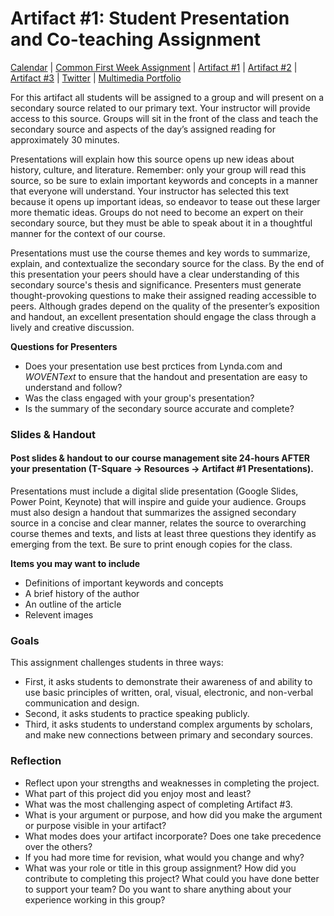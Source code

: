 <link rel="shortcut icon" href="https://kholterhoff.github.io/F17_ENG_1102/favicon.ico" type="image/x-icon">
<link rel="icon" href="https://kholterhoff.github.io/F17_ENG_1102/favicon.ico" type="image/x-icon">

<h1>Artifact #1: Student Presentation and Co-teaching Assignment</h1>

<a href="https://kholterhoff.github.io/F17_ENG_1102/Victorians_In_Cyberspace">Calendar</a>  |  <a href="https://kholterhoff.github.io/F17_ENG_1102/Common_First_Week_Assignment">Common First Week Assignment</a> | <a href="https://kholterhoff.github.io/F17_ENG_1102/Artifact_1">Artifact #1</a> |  <a href="https://kholterhoff.github.io/F17_ENG_1102/Artifact_2">Artifact #2</a> |  <a href="https://kholterhoff.github.io/F17_ENG_1102/Artifact_3">Artifact #3</a> |  <a href="https://kholterhoff.github.io/F17_ENG_1102/Twitter">Twitter</a> | <a href="https://kholterhoff.github.io/F17_ENG_1102/Multimedia_Portfolio">Multimedia Portfolio</a>

For this artifact all students will be assigned to a group and will present on a secondary source related to our primary text. Your instructor will provide access to this source. Groups will sit in the front of the class and teach the secondary source and aspects of the day’s assigned reading for approximately 30 minutes. 

Presentations will explain how this source opens up new ideas about history, culture, and literature. Remember: only your group will read this source, so be sure to exlain important keywords and concepts in a manner that everyone will understand. Your instructor has selected this text because it opens up important ideas, so endeavor to tease out these larger more thematic ideas. Groups do not need to become an expert on their secondary source, but they must be able to speak about it in a thoughtful manner for the context of our course. 

Presentations must use the course themes and key words to summarize, explain, and contextualize the secondary source for the class. By the end of this presentation your peers should have a clear understanding of this secondary source's thesis and significance. Presenters must generate thought-provoking questions to make their assigned reading accessible to peers. Although grades depend on the quality of the presenter’s exposition and handout, an excellent presentation should engage the class through a lively and creative discussion.

**Questions for Presenters**
* Does your presentation use best prctices from Lynda.com and _WOVENText_ to ensure that the handout and presentation are easy to understand and follow?
* Was the class engaged with your group's presentation? 
* Is the summary of the secondary source accurate and complete?


<h3>Slides & Handout</h3>
<h4>Post slides & handout to our course management site 24-hours AFTER your presentation (T-Square -> Resources -> Artifact #1 Presentations).</h4>

Presentations must include a digital slide presentation (Google Slides, Power Point, Keynote) that will inspire and guide your audience. Groups must also design a handout that summarizes the assigned secondary source in a concise and clear manner, relates the source to overarching course themes and texts, and lists at least three questions they identify as emerging from the text. Be sure to print enough copies for the class.

**Items you may want to include**
* Definitions of important keywords and concepts
* A brief history of the author
* An outline of the article
* Relevent images


<h3>Goals</h3>

This assignment challenges students in three ways:

* First, it asks students to demonstrate their awareness of and ability to use basic principles of written, oral, visual, electronic, and non-verbal communication and design.
* Second, it asks students to practice speaking publicly.
* Third, it asks students to understand complex arguments by scholars, and make new connections between primary and secondary sources.


<h3>Reflection</h3>

* Reflect upon your strengths and weaknesses in completing the project.
* What part of this project did you enjoy most and least?
* What was the most challenging aspect of completing Artifact #3.
* What is your argument or purpose, and how did you make the argument or purpose visible in your artifact?
* What modes does your artifact incorporate? Does one take precedence over the others?
* If you had more time for revision, what would you change and why?
* What was your role or title in this group assignment? How did you contribute to completing this project? What could you have done better to support your team? Do you want to share anything about your experience working in this group?
